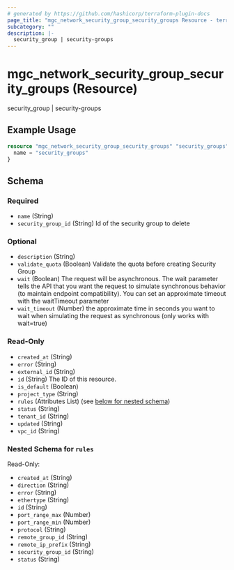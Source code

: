 ```yaml
---
# generated by https://github.com/hashicorp/terraform-plugin-docs
page_title: "mgc_network_security_group_security_groups Resource - terraform-provider-mgc"
subcategory: ""
description: |-
  security_group | security-groups
---
```


# mgc_network_security_group_security_groups (Resource)

security_group | security-groups

## Example Usage

```terraform
resource "mgc_network_security_group_security_groups" "security_groups" {
  name = "security_groups"
}
```

<!-- schema generated by tfplugindocs -->
## Schema

### Required

- `name` (String)
- `security_group_id` (String) Id of the security group to delete

### Optional

- `description` (String)
- `validate_quota` (Boolean) Validate the quota before creating Security Group
- `wait` (Boolean) The request will be asynchronous. The wait parameter tells the API that you want the request to simulate synchronous behavior (to maintain endpoint compatibility). You can set an approximate timeout with the waitTimeout parameter
- `wait_timeout` (Number) the approximate time in seconds you want to wait when simulating the request as synchronous (only works with wait=true)

### Read-Only

- `created_at` (String)
- `error` (String)
- `external_id` (String)
- `id` (String) The ID of this resource.
- `is_default` (Boolean)
- `project_type` (String)
- `rules` (Attributes List) (see [below for nested schema](#nestedatt--rules))
- `status` (String)
- `tenant_id` (String)
- `updated` (String)
- `vpc_id` (String)

<a id="nestedatt--rules"></a>
### Nested Schema for `rules`

Read-Only:

- `created_at` (String)
- `direction` (String)
- `error` (String)
- `ethertype` (String)
- `id` (String)
- `port_range_max` (Number)
- `port_range_min` (Number)
- `protocol` (String)
- `remote_group_id` (String)
- `remote_ip_prefix` (String)
- `security_group_id` (String)
- `status` (String)
